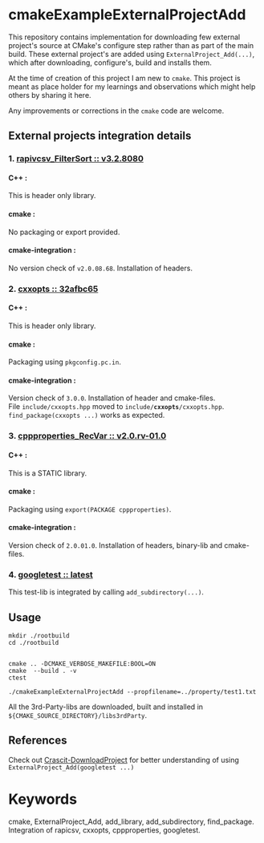 cmakeExampleExternalProjectAdd
==============================

This repository contains implementation for downloading few external project's source at CMake's configure step rather than as part of the main build. These external project's are added using `ExternalProject_Add(...)`, which after downloading, configure's, build and installs them.  

At the time of creation of this project I am new to `cmake`. This project is meant as place holder for my learnings and observations which might help others by sharing it here.  

Any improvements or corrections in the `cmake` code are welcome.

External projects integration details
-------------------------------------
### 1.  [rapivcsv_FilterSort :: v3.2.8080](https://github.com/panchaBhuta/rapivcsv_FilterSort/tree/v3.2.8080)
#### C++     :
This is header only library.

#### cmake   :
No packaging or export provided.

#### cmake-integration   :
No version check of `v2.0.08.68`. Installation of headers.


### 2.  [cxxopts :: 32afbc65](https://github.com/jarro2783/cxxopts/tree/32afbc65263e42fa089f473d5a6131983d9b7200)
#### C++     :
This is header only library.

#### cmake   :
Packaging using `pkgconfig.pc.in`.

#### cmake-integration   :
Version check of `3.0.0`. Installation of header and cmake-files.  
File `include/cxxopts.hpp` moved to `include/`**`cxxopts`**`/cxxopts.hpp`.  
`find_package(cxxopts ...)` works as expected.


### 3.  [cppproperties_RecVar :: v2.0.rv-01.0](https://github.com/panchaBhuta/cpp-properties_RecVar/tree/v2.0.rv-01.0)
#### C++     :
This is a STATIC library.

#### cmake   :
Packaging using `export(PACKAGE cppproperties)`.

#### cmake-integration   :
Version check of `2.0.01.0`. Installation of headers, binary-lib and cmake-files.  


### 4. [googletest :: latest](https://github.com/google/googletest)
This test-lib is integrated by calling `add_subdirectory(...)`.


Usage
-----

```command
mkdir ./rootbuild
cd ./rootbuild


cmake .. -DCMAKE_VERBOSE_MAKEFILE:BOOL=ON
cmake  --build . -v
ctest

./cmakeExampleExternalProjectAdd --propfilename=../property/test1.txt

```

All the 3rd-Party-libs are downloaded, built and installed in `${CMAKE_SOURCE_DIRECTORY}/libs3rdParty`.  


References
----------
Check out [Crascit-DownloadProject](https://github.com/Crascit/DownloadProject) for better understanding of using `ExternalProject_Add(googletest ...)`
  


Keywords
========
cmake, ExternalProject_Add, add_library, add_subdirectory, find_package.  
Integration of rapicsv, cxxopts, cppproperties, googletest.
